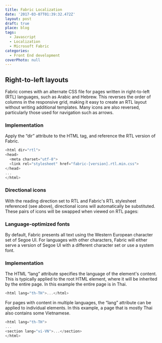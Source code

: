 ```yaml
---
title: Fabric Localization
date: '2017-03-07T01:39:32.472Z'
layout: post
draft: true
place: blog
tags:
  - Javascript
  - Localization
  - Microsoft Fabric
categories:
  - Front End development
coverPhoto: null
---
```


## Right-to-left layouts

Fabric comes with an alternate CSS file for pages written in right-to-left (RTL) languages, such as Arabic and Hebrew. This reverses the order of columns in the responsive grid, making it easy to create an RTL layout without writing additional templates. Many icons are also reversed, particularly those used for navigation such as arrows.

### Implementation

Apply the “dir” attribute to the HTML tag, and reference the RTL version of Fabric.
```js
<html dir="rtl">
<head>
  <meta charset="utf-8">
  <link rel="stylesheet" href="fabric-[version].rtl.min.css">
</head>
...
</html>
```

### Directional icons

With the reading direction set to RTL and Fabric's RTL stylesheet referenced (see above), directional icons will automatically be substituted. These pairs of icons will be swapped when viewed on RTL pages:

### Language-optimized fonts

By default, Fabric presents all text using the Western European character set of Segoe UI. For languages with other characters, Fabric will either serve a version of Segoe UI with a different character set or use a system font.

### Implementation

The HTML “lang” attribute specifies the language of the element's content. This is typically applied to the root HTML element, where it will be inherited by the entire page. In this example the entire page is in Thai.

```js
<html lang="th-TH">...</html>
```

For pages with content in multiple languages, the “lang” attribute can be applied to individual elements. In this example, a page that is mostly Thai also contains some Vietnamese.

```js
<html lang="th-TH">
...
<section lang="vi-VN">...</section>
</html>
```
